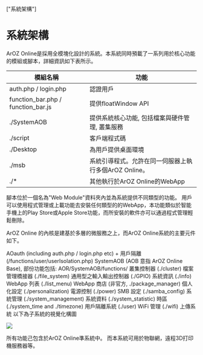 ["系統架構"]
# 系統架構
ArOZ Online是採用全模塊化設計的系統。本系統同時預載了一系列用於核心功能的模組或腳本，詳細資訊如下表所示。

<table class="ts table">
<thead>
<tr>
<th>模組名稱</th>
<th>功能</th>
</tr>
</thead>
<tbody>
<tr>
<td>auth.php / login.php</td>
<td>認證用戶</td>
</tr>
<tr>
<td>function_bar.php / function_bar.js</td>
<td>提供floatWindow API</td>
</tr>
<tr>
<td>./SystemAOB</td>
<td>提供系統核心功能, 包括檔案與硬件管理, 叢集服務</td>
</tr>
<tr>
<td>./script</td>
<td>客戶端程式碼</td>
</tr>
<tr>
<td>./Desktop</td>
<td>為用戶提供桌面環境</td>
</tr>
<tr>
<td>./msb</td>
<td>系統引導程式。允許在同一伺服器上執行多個ArOZ Online。</td>
</tr>
<tr>
<td>./*</td>
<td>其他執行於ArOZ Online的WebApp</td>
</tr>
</tbody>
</table>

腳本位於一個名為"Web Module"資料夾內並為系統提供不同類型的功能。 用戶可以使用程式管理或上載功能去安裝任何類型的的WebApp，本功能類似於智能手機上的Play Store或Apple Store功能，而所安裝的軟件亦可以通過程式管理輕鬆刪除。

ArOZ Online 的內核是建基於多層的微服務之上，而ArOZ Online系統的主要元件如下。

AOauth (including auth.php / login.php etc) + 用戶隔離 (/functions/user/userIsolation.php)
SystemAOB (AOB 意指 ArOZ Online Base), 部份功能包括: AOR/SystemAOB/functions/
叢集控制器 (./cluster)
檔案管理橋接器 (./file_system)
通用型之輸入輸出控制器 (./GPIO)
系統資訊 (./info)
WebApp 列表 (./list_menu)
WebApp 商店 (非官方, ./package_manager)
個人化設定 (./personalization)
電源控制 (./power)
SMB 設定 (./samba_config)
系統管理 (./system_management)
系統資料 (./system_statistic)
時區 (./system_time and ./timezone)
用戶隔離系統 (./user)
WiFi 管理 (./wifi)
上傳系統
以下為子系統的視覺化構圖

![](img/7/0.png)

所有功能己包含於ArOZ Online準系統中。 而本系統可用於物聯網，遠程3D打印機服務器等。